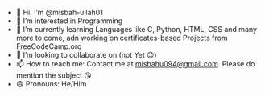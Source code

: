 - 👋 Hi, I’m @misbah-ullah01
- 👀 I’m interested in Programming
- 🌱 I’m currently learning Languages like C, Python, HTML, CSS and many more to come, adn working on certificates-based Projects from FreeCodeCamp.org
- 💞️ I’m looking to collaborate on (not Yet 😊)
- 📫 How to reach me: Contact me at misbahu094@gmail.com. Please do mention the subject 😘
- 😄 Pronouns: He/Him


<!---
misbah-ullah01/misbah-ullah01 is a ✨ special ✨ repository because its `README.md` (this file) appears on your GitHub profile.
You can click the Preview link to take a look at your changes.
--->
